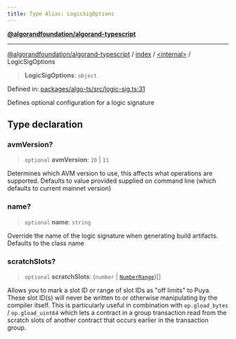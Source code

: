 ```yaml
---
title: Type Alias: LogicSigOptions
---
```


[**@algorandfoundation/algorand-typescript**](../../../README)

***

[@algorandfoundation/algorand-typescript](../../../README) / [index](../../README) / [\<internal\>](../README) / LogicSigOptions



> **LogicSigOptions**: `object`

Defined in: [packages/algo-ts/src/logic-sig.ts:31](https://github.com/algorandfoundation/puya-ts/blob/main/packages/algo-ts/src/logic-sig.ts#L31)

Defines optional configuration for a logic signature

## Type declaration

### avmVersion?

> `optional` **avmVersion**: `10` \| `11`

Determines which AVM version to use, this affects what operations are supported.
Defaults to value provided supplied on command line (which defaults to current mainnet version)

### name?

> `optional` **name**: `string`

Override the name of the logic signature when generating build artifacts.
Defaults to the class name

### scratchSlots?

> `optional` **scratchSlots**: (`number` \| [`NumberRange`](NumberRange))[]

Allows you to mark a slot ID or range of slot IDs as "off limits" to Puya.
These slot ID(s) will never be written to or otherwise manipulating by the compiler itself.
This is particularly useful in combination with `op.gload_bytes` / `op.gload_uint64`
which lets a contract in a group transaction read from the scratch slots of another contract
that occurs earlier in the transaction group.
